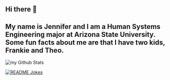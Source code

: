 ## Hi there 👋
## My name is Jennifer and I am a Human Systems Engineering major at Arizona State University. Some fun facts about me are that I have two kids, Frankie and Theo.
<!--
 My name is Jennifer and I am a Human Systems Engineering major at Arizona State University. 

Some fun facts about me are that I have two kids, Frankie and Theo. 
-->
<img align="center" src="https://github-readme-stats.vercel.app/api?username=madushadhanushka&include_all_commits=true&count_private=true&show_icons=true&line_height=20&title_color=2B5BBD&icon_color=1124BB&text_color=A1A1A1&bg_color=0,000000,130F40" alt="my Github Stats"/>

<a href="https://readme-jokes.vercel.app"><img align="center" src="https://readme-jokes.vercel.app/api" alt="README Jokes"></a>
